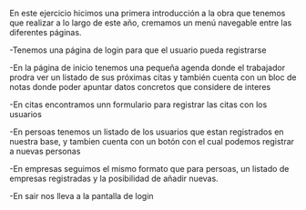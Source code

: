 En este ejercicio hicimos una primera introducción a la obra que tenemos que realizar a lo largo de este año,
cremamos un menú navegable entre las diferentes páginas.

-Tenemos una página de login para que el usuario pueda registrarse

-En la página de inicio tenemos una pequeña agenda donde el trabajador prodra ver un listado de sus próximas citas y también cuenta con un bloc de notas donde poder apuntar datos concretos que considere de interes

-En citas encontramos unn formulario para registrar las citas con los usuarios

-En persoas tenemos un listado de los usuarios que estan registrados en nuestra base, y tambien cuenta con un botón con el cual podemos registrar a nuevas personas

-En empresas seguimos el mismo formato que para persoas, un listado de empresas registradas y la posibilidad de añadir nuevas.

-En sair nos lleva a la pantalla de login 

